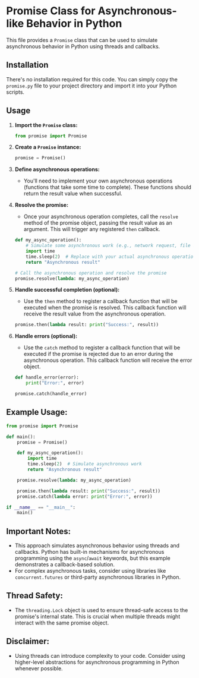 # Promise Class for Asynchronous-like Behavior in Python

This file provides a `Promise` class that can be used to simulate asynchronous behavior in Python using threads and callbacks.

## Installation

There's no installation required for this code. You can simply copy the `promise.py` file to your project directory and import it into your Python scripts.

## Usage

1. **Import the `Promise` class:**

   ```python
   from promise import Promise
   ```

2. **Create a `Promise` instance:**

   ```python
   promise = Promise()
   ```

3. **Define asynchronous operations:**

   - You'll need to implement your own asynchronous operations (functions that take some time to complete). These functions should return the result value when successful.

4. **Resolve the promise:**

   - Once your asynchronous operation completes, call the `resolve` method of the promise object, passing the result value as an argument. This will trigger any registered `then` callback.

   ```python
   def my_async_operation():
       # Simulate some asynchronous work (e.g., network request, file I/O)
       import time
       time.sleep(2)  # Replace with your actual asynchronous operation
       return "Asynchronous result"

   # Call the asynchronous operation and resolve the promise
   promise.resolve(lambda: my_async_operation)
   ```

5. **Handle successful completion (optional):**

   - Use the `then` method to register a callback function that will be executed when the promise is resolved. This callback function will receive the result value from the asynchronous operation.

   ```python
   promise.then(lambda result: print("Success:", result))
   ```

6. **Handle errors (optional):**

   - Use the `catch` method to register a callback function that will be executed if the promise is rejected due to an error during the asynchronous operation. This callback function will receive the error object.

   ```python
   def handle_error(error):
       print("Error:", error)

   promise.catch(handle_error)
   ```

## Example Usage:

```python
from promise import Promise

def main():
    promise = Promise()

    def my_async_operation():
        import time
        time.sleep(2)  # Simulate asynchronous work
        return "Asynchronous result"

    promise.resolve(lambda: my_async_operation)

    promise.then(lambda result: print("Success:", result))
    promise.catch(lambda error: print("Error:", error))

if __name__ == "__main__":
    main()
```

## Important Notes:

- This approach simulates asynchronous behavior using threads and callbacks. Python has built-in mechanisms for asynchronous programming using the `async`/`await` keywords, but this example demonstrates a callback-based solution.
- For complex asynchronous tasks, consider using libraries like `concurrent.futures` or third-party asynchronous libraries in Python.

## Thread Safety:

- The `threading.Lock` object is used to ensure thread-safe access to the promise's internal state. This is crucial when multiple threads might interact with the same promise object.

## Disclaimer:

- Using threads can introduce complexity to your code. Consider using higher-level abstractions for asynchronous programming in Python whenever possible.
